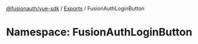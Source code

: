 [@fusionauth/vue-sdk](../README.md) / [Exports](../modules.md) / FusionAuthLoginButton

# Namespace: FusionAuthLoginButton
